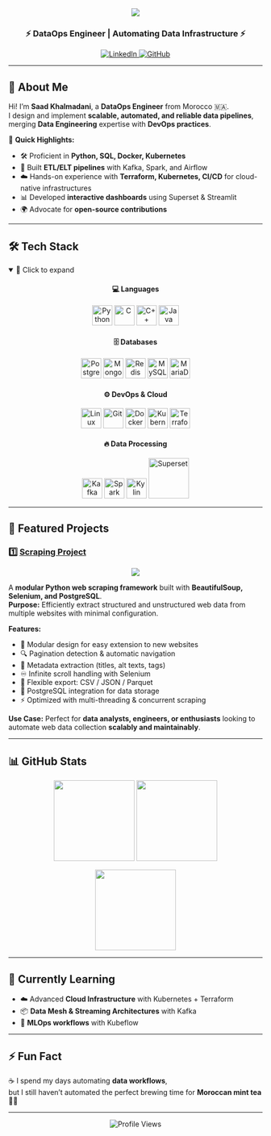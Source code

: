 <!-- Profile Header -->
<div align="center">
  <img src="https://capsule-render.vercel.app/api?type=waving&color=gradient&height=200&section=header&text=Saad%20Khalmadani%20🚀&fontSize=40&animation=fadeIn&fontAlignY=40" />
  
  <h3>⚡ DataOps Engineer | Automating Data Infrastructure ⚡</h3>
  
  <p>
    <a href="https://www.linkedin.com/in/saad-khalmadani" target="_blank">
      <img src="https://img.shields.io/badge/LinkedIn-blue?style=flat&logo=linkedin" alt="LinkedIn"/>
    </a>
    <a href="https://github.com/SaadkhPy" target="_blank">
      <img src="https://img.shields.io/badge/GitHub-black?style=flat&logo=github" alt="GitHub"/>
    </a>
  </p>
</div>

---

## 🚀 About Me  

Hi! I’m **Saad Khalmadani**, a **DataOps Engineer** from Morocco 🇲🇦.  
I design and implement **scalable, automated, and reliable data pipelines**, merging **Data Engineering** expertise with **DevOps practices**.

🔹 **Quick Highlights:**  
- 🛠️ Proficient in **Python, SQL, Docker, Kubernetes**  
- 🔄 Built **ETL/ELT pipelines** with Kafka, Spark, and Airflow  
- ☁️ Hands-on experience with **Terraform, Kubernetes, CI/CD** for cloud-native infrastructures  
- 📊 Developed **interactive dashboards** using Superset & Streamlit  
- 🌍 Advocate for **open-source contributions**  

---

## 🛠️ Tech Stack  

<details open>
<summary>📂 Click to expand</summary>

<div align="center">

<!-- Languages -->
<h4>💻 Languages</h4>
<p>
  <img src="https://cdn.jsdelivr.net/gh/devicons/devicon/icons/python/python-original.svg" width="40" title="Python" />
  <img src="https://cdn.jsdelivr.net/gh/devicons/devicon/icons/c/c-original.svg" width="40" title="C" />
  <img src="https://cdn.jsdelivr.net/gh/devicons/devicon/icons/cplusplus/cplusplus-original.svg" width="40" title="C++" />
  <img src="https://cdn.jsdelivr.net/gh/devicons/devicon/icons/java/java-original.svg" width="40" title="Java" />
</p>

<!-- Databases -->
<h4>🗄️ Databases</h4>
<p>
  <img src="https://cdn.jsdelivr.net/gh/devicons/devicon/icons/postgresql/postgresql-original.svg" width="40" title="PostgreSQL" />
  <img src="https://cdn.jsdelivr.net/gh/devicons/devicon/icons/mongodb/mongodb-original.svg" width="40" title="MongoDB" />
  <img src="https://cdn.jsdelivr.net/gh/devicons/devicon/icons/redis/redis-original.svg" width="40" title="Redis" />
  <img src="https://cdn.jsdelivr.net/gh/devicons/devicon/icons/mysql/mysql-original.svg" width="40" title="MySQL" />
  <img src="https://cdn.jsdelivr.net/gh/devicons/devicon/icons/mariadb/mariadb-original.svg" width="40" title="MariaDB" />
</p>

<!-- DevOps & Cloud -->
<h4>⚙️ DevOps & Cloud</h4>
<p>
  <img src="https://cdn.jsdelivr.net/gh/devicons/devicon/icons/linux/linux-original.svg" width="40" title="Linux" />
  <img src="https://cdn.jsdelivr.net/gh/devicons/devicon/icons/git/git-original.svg" width="40" title="Git" />
  <img src="https://cdn.jsdelivr.net/gh/devicons/devicon/icons/docker/docker-original.svg" width="40" title="Docker" />
  <img src="https://cdn.jsdelivr.net/gh/devicons/devicon/icons/kubernetes/kubernetes-plain.svg" width="40" title="Kubernetes" />
  <img src="https://cdn.jsdelivr.net/gh/devicons/devicon/icons/terraform/terraform-original.svg" width="40" title="Terraform" />
</p>

<!-- Data Processing -->
<h4>🔥 Data Processing</h4>
<p>
  <!-- Kafka -->
  <img src="https://cdn.jsdelivr.net/gh/devicons/devicon/icons/apachekafka/apachekafka-original.svg" width="40" title="Kafka" />
  <!-- Spark (alternative logo) -->
  <img src="https://upload.wikimedia.org/wikipedia/commons/f/f3/Apache_Spark_logo.svg" width="40" title="Spark" />
  <!-- Kylin (alternative logo) -->
  <img src="https://kylin.apache.org/images/logo/kylin_logo.svg" width="40" title="Kylin" />
  <!-- Superset (alternative logo) -->
  <img src="https://superset.apache.org/images/superset-logo-horiz.png" width="80" title="Superset" />
</p>


</div>
</details>


---

## 📌 Featured Projects  

### 1️⃣ [Scraping Project](https://github.com/SaadkhPy/scraping-project)
<p align="center">
  <img src="https://github-readme-stats.vercel.app/api/pin/?username=SaadkhPy&repo=scraping-project&theme=radical" />
</p>

A **modular Python web scraping framework** built with **BeautifulSoup, Selenium, and PostgreSQL**.  
**Purpose:** Efficiently extract structured and unstructured web data from multiple websites with minimal configuration.  

**Features:**  
- 🧩 Modular design for easy extension to new websites  
- 🔍 Pagination detection & automatic navigation  
- 📝 Metadata extraction (titles, alt texts, tags)  
- ♾️ Infinite scroll handling with Selenium  
- 💾 Flexible export: CSV / JSON / Parquet  
- 🚀 PostgreSQL integration for data storage  
- ⚡ Optimized with multi-threading & concurrent scraping  

**Use Case:** Perfect for **data analysts, engineers, or enthusiasts** looking to automate web data collection **scalably and maintainably**.

---

## 📊 GitHub Stats  

<p align="center">
  <img src="https://github-readme-stats.vercel.app/api?username=SaadkhPy&show_icons=true&theme=radical" height="160" />
  <img src="https://github-readme-stats.vercel.app/api/top-langs/?username=SaadkhPy&layout=compact&theme=radical" height="160" />
</p>

<p align="center">
  <img src="https://streak-stats.demolab.com?user=SaadkhPy&theme=radical" height="160" />
</p>

---

## 🌱 Currently Learning  

- ☁️ Advanced **Cloud Infrastructure** with Kubernetes + Terraform  
- 📦 **Data Mesh & Streaming Architectures** with Kafka  
- 🤖 **MLOps workflows** with Kubeflow  

---

## ⚡ Fun Fact  

☕ I spend my days automating **data workflows**,  
but I still haven’t automated the perfect brewing time for **Moroccan mint tea** 🍵😂  

---

<div align="center">
  <img src="https://komarev.com/ghpvc/?username=SaadkhPy&label=Profile%20Views&color=blueviolet&style=flat" alt="Profile Views"/>
</div>

